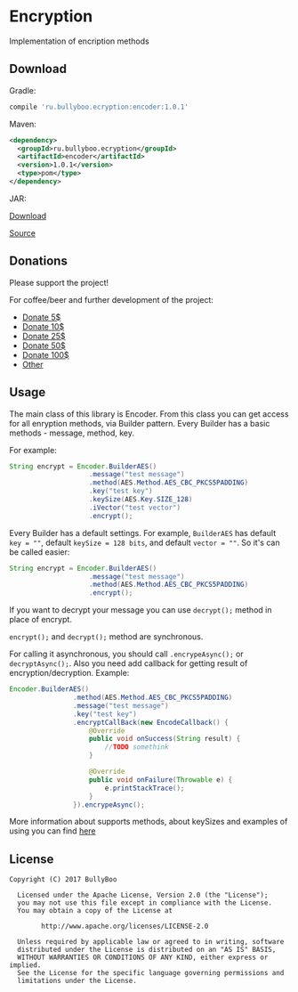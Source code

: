 # Encryption
Implementation of encription methods

## Download

Gradle:
```groovy
compile 'ru.bullyboo.ecryption:encoder:1.0.1'
```
Maven:
```xml
<dependency> 
  <groupId>ru.bullyboo.ecryption</groupId> 
  <artifactId>encoder</artifactId> 
  <version>1.0.1</version> 
  <type>pom</type> 
</dependency>
```
JAR:

[Download](https://github.com/BullyBoo/Encryption/releases/download/1.0.1/encoder-1.0.1.jar)

[Source](https://github.com/BullyBoo/Encryption/releases/download/1.0.1/encoder-1.0.1-sources.jar)

## Donations

Please support the project! 

For coffee/beer and further development of the project:

* [Donate 5$](https://www.paypal.me/bullyboo/5usd)
* [Donate 10$](https://www.paypal.me/bullyboo/10usd)
* [Donate 25$](https://www.paypal.me/bullyboo/25usd)
* [Donate 50$](https://www.paypal.me/bullyboo/50usd)
* [Donate 100$](https://www.paypal.me/bullyboo/100usd)
* [Other](https://www.paypal.me/bullyboo)

## Usage

The main class of this library is Encoder.
From this class you can get access for all enryption methods, via Builder pattern.
Every Builder has a basic methods - message, method, key.

For example:
``` java
String encrypt = Encoder.BuilderAES()
                    .message("test message")
                    .method(AES.Method.AES_CBC_PKCS5PADDING)
                    .key("test key")
                    .keySize(AES.Key.SIZE_128)
                    .iVector("test vector")
                    .encrypt();
```

Every Builder has a default settings. For example, `BuilderAES` has default `key = ""`, default `keySize = 128 bits`, and default `vector = ""`.
So it's can be called easier:
``` java
String encrypt = Encoder.BuilderAES()
                    .message("test message")
                    .method(AES.Method.AES_CBC_PKCS5PADDING)
                    .encrypt();
```

If you want to decrypt your message you can use `decrypt();` method in place of encrypt.

`encrypt();` and `decrypt();` method are synchronous.

For calling it asynchronous, you should call `.encrypeAsync();` or `decryptAsync();`.
Also you need add callback for getting result of encryption/decryption.
Example:
``` java
Encoder.BuilderAES()
                .method(AES.Method.AES_CBC_PKCS5PADDING)
                .message("test message")
                .key("test key")
                .encryptCallBack(new EncodeCallback() {
                    @Override
                    public void onSuccess(String result) {
                        //TODO somethink
                    }

                    @Override
                    public void onFailure(Throwable e) {
                        e.printStackTrace();
                    }
                }).encrypeAsync();
```

More information about supports methods, about keySizes and examples of using you can find [here](https://github.com/BullyBoo/Encryption/blob/master/Documentation.md)

## License
```
Copyright (C) 2017 BullyBoo

  Licensed under the Apache License, Version 2.0 (the "License");
  you may not use this file except in compliance with the License.
  You may obtain a copy of the License at

        http://www.apache.org/licenses/LICENSE-2.0

  Unless required by applicable law or agreed to in writing, software
  distributed under the License is distributed on an "AS IS" BASIS,
  WITHOUT WARRANTIES OR CONDITIONS OF ANY KIND, either express or implied.
  See the License for the specific language governing permissions and
  limitations under the License.
  ```
